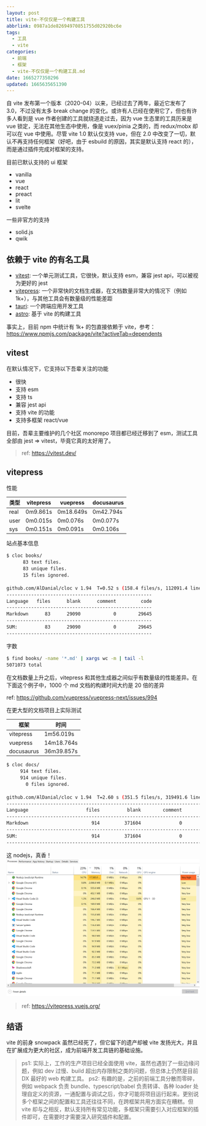```yaml
---
layout: post
title: vite-不仅仅是一个构建工具
abbrlink: 0987a1de82694970851755d02920bc6e
tags:
  - 工具
  - vite
categories:
  - 前端
  - 框架
  - vite-不仅仅是一个构建工具.md
date: 1665277350296
updated: 1665635651390
---
```


自 vite 发布第一个版本（2020-04）以来，已经过去了两年，最近它发布了 3.0，不过没有太多 break change 的变化。或许有人已经在使用它了，但也有许多人看到是 vue 作者创建的工具就绕道走过去，因为 vue 生态里的工具历来是 vue 锁定，无法在其他生态中使用，像是 vuex/pinia 之类的，而 redux/mobx 却可以在 vue 中使用。尽管 vite 1.0 默认仅支持 vue，但在 2.0 中改变了一切，默认不再支持任何框架（好吧，由于 esbuild 的原因，其实是默认支持 react 的），而是通过插件完成对框架的支持。

目前已默认支持的 ui 框架

- vanilla
- vue
- react
- preact
- lit
- svelte

一些非官方的支持

- solid.js
- qwik

## 依赖于 vite 的有名工具

- [vitest](https://vitest.dev/): 一个单元测试工具，它很快，默认支持 esm，兼容 jest api，可以被视为更好的 jest
- [vitepress](https://github.com/vuejs/vitepress): 一个非常快的文档生成器，在文档数量非常大的情况下（例如 1k+），与其他工具会有数量级的性能差距
- [tauri](https://github.com/tauri-apps): 一个跨端应用开发工具
- [astro](https://astro.build/): 基于 vite 的构建工具

事实上，目前 npm 中统计有 1k+ 的包直接依赖于 vite，参考：<https://www.npmjs.com/package/vite?activeTab=dependents>

## vitest

在默认情况下，它支持以下吾辈关注的功能

- 很快
- 支持 esm
- 支持 ts
- 兼容 jest api
- 支持 vite 的功能
- 支持多框架 react/vue

目前，吾辈主要维护的几个社区 monorepo 项目都已经迁移到了 esm，测试工具全部由 jest => vitest，毕竟它真的太好用了。

> ref: <https://vitest.dev/>

## vitepress

性能

| 类型   | vitepress | vuepress  | docusaurus |
| ---- | --------- | --------- | ---------- |
| real | 0m9.861s  | 0m18.649s | 0m42.794s  |
| user | 0m0.015s  | 0m0.076s  | 0m0.077s   |
| sys  | 0m0.151s  | 0m0.091s  | 0m0.106s   |

站点基本信息

```sh
$ cloc books/
      83 text files.
      83 unique files.
      15 files ignored.

github.com/AlDanial/cloc v 1.94  T=0.52 s (158.4 files/s, 112091.4 lines/s)
-----------------------------------------------------
Language   files      blank      comment         code
-----------------------------------------------------
Markdown      83      29090            0        29645
-----------------------------------------------------
SUM:          83      29090            0        29645
-----------------------------------------------------
```

字数

```sh
$ find books/ -name '*.md' | xargs wc -m | tail -l
5071073 total
```

在文档数量上升之后，vitepress 和其他生成器之间似乎有数量级的性能差异。在下面这个例子中，1000 个 md 文档的构建时间大约是 20 倍的差异

ref: <https://github.com/vuepress/vuepress-next/issues/994>

在更大型的文档项目上实际测试

| 框架         | 时间         |
| ---------- | ---------- |
| vitepress  | 1m56.019s  |
| vuepress   | 14m18.764s |
| docusaurus | 36m39.857s |

```sh
$ cloc docs/
     914 text files.
     914 unique files.
       0 files ignored.

github.com/AlDanial/cloc v 1.94  T=2.60 s (351.5 files/s, 319491.6 lines/s)
-------------------------------------------------------------------------------
Language                     files          blank        comment           code
-------------------------------------------------------------------------------
Markdown                       914         371604              0         459249
-------------------------------------------------------------------------------
SUM:                           914         371604              0         459249
-------------------------------------------------------------------------------
```

这 nodejs，真香！
![1665283372624.png](/resources/a83fcba3cb9b4e89979fa9c51cae86ab.png)

> ref: <https://vitepress.vuejs.org/>

## 结语

vite 的前身 snowpack 虽然已经死了，但它留下的遗产却被 vite 发扬光大，并且在扩展成为更大的社区，成为前端开发工具链的基础设施。

> ps1: 实际上，工作的生产项目已经全面使用 vite，虽然也遇到了一些边缘问题，例如 dev 过慢、build 超出内存限制之类的问题，但总体上仍然是目前 DX 最好的 web 构建工具。
> ps2: 有趣的是，之前的前端工具分散而零碎，例如 webpack 负责 bundle、typescript/babel 负责转译、各种 loader 处理自定义的资源，一通配置与调试之后，你才可能将项目运行起来。更别说多个框架之间的配置和工具还往往不同，在跨框架共用方面实在糟糕。但 vite 却与之相反，默认支持所有常见功能，多框架只需要引入对应框架的插件即可，在需要时才需要深入研究插件和配置。
